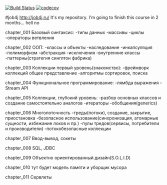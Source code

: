 [![Build Status](https://travis-ci.org/rmnick/job4j.svg?branch=master)](https://travis-ci.org/rmnick/job4j)
[![codecov](https://codecov.io/gh/rmnick/job4j/branch/master/graph/badge.svg)](https://codecov.io/gh/rmnick/job4j)

#job4j
 http://job4j.ru/
 It's my repository. I'm going to finish this course in 2 months... hell no

chapter_001
Базовый синтаксис:
-типы данных
-массивы
-циклы
-операторы ветвления
 
 chapter_002
 ООП:
 -классы и объекты
 -наследование
 -инкапсуляция
 -полиморфизм
 -абстракция
 -исключения
 -внутренние классы
 -паттерны(стратегия синглтон фабрика)

 chapter_003
Коллекции первый уровень(знакомство):
-фреймворк коллекций общее представление
-алгоритмы сортировок, поиска

chapter_004
Функциональное программирование:
-лямбда выражения
-Stream API

chapter_005
Коллекции, глубокий уровень:
-разбор основных классов и создание самостоятельно аналогов
-итераторы
-обобщения(generics)

chapter_006
Многопоточность
-треды(потоки), создание, закрытие, приостановка
-безопасное использование(синхронизация, атомарные сущности, избежание локов и пр.)
-пулы тредов(сервисы, потребители и производители)
-потокобезопасные коллекции

chapter_007
Ввод-вывод, сокеты

chapter_008
SQL, JDBC

chapter_009
Объектно ориентированный дизайн(S.O.L.I.D)

chapter_010
тут будет модель памяти и уборщик мусора

chapter_011
Сервлеты 


